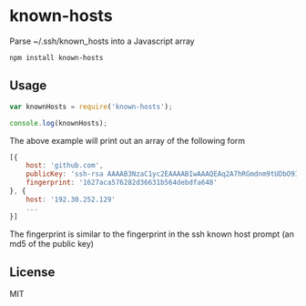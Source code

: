# known-hosts

Parse ~/.ssh/known_hosts into a Javascript array

	npm install known-hosts

## Usage

``` js
var knownHosts = require('known-hosts');

console.log(knownHosts);
```

The above example will print out an array of the following form

``` js
[{
	host: 'github.com',
	publicKey: 'ssh-rsa AAAAB3NzaC1yc2EAAAABIwAAAQEAq2A7hRGmdnm9tUDbO9IDS...',
	fingerprint: '1627aca576282d36631b564debdfa648'
}, {
	host: '192.30.252.129'
	...
}]
```

The fingerprint is similar to the fingerprint in the ssh known host prompt (an md5 of the public key)

## License

MIT